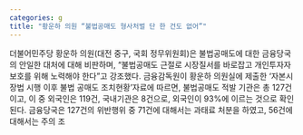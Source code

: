 ```yaml
---
categories: g
title: "황운하 의원 “불법공매도 형사처벌 단 한 건도 없어”"
---
```

더불어민주당 황운하 의원(대전 중구, 국회 정무위원회)은 불법공매도에 대한 금융당국의 안일한 대처에 대해 비판하며, “불법공매도 근절로 시장질서를 바로잡고 개인투자자 보호를 위해 노력해야 한다”고 강조했다. 금융감독원이 황운하 의원실에 제출한 ‘자본시장법 시행 이후 불법 공매도 조치현황’자료에 따르면, 불법공매도 적발 기관은 총 127건이고, 이 중 외국인은 119건, 국내기관은 8건으로, 외국인이 93%에 이르는 것으로 확인된다. 금융당국은 127건의 위반행위 중 71건에 대해서는 과태료 처분을 하였고, 56건에 대해서는 주의 조